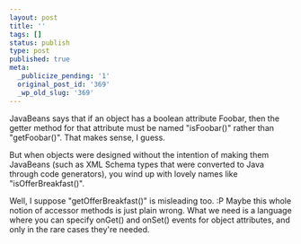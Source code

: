 ```yaml
---
layout: post
title: ''
tags: []
status: publish
type: post
published: true
meta:
  _publicize_pending: '1'
  original_post_id: '369'
  _wp_old_slug: '369'
---
```

JavaBeans says that if an object has a boolean attribute Foobar, then the getter method for that attribute must be named "isFoobar()" rather than "getFoobar()".  That makes sense, I guess.

But when objects were designed without the intention of making them JavaBeans (such as XML Schema types that were converted to Java through code generators), you wind up with lovely names like "isOfferBreakfast()".

Well, I suppose "getOfferBreakfast()" is misleading too.  :P  Maybe this whole notion of accessor methods is just plain wrong.  What we need is a language where you can specify onGet() and onSet() events for object attributes, and only in the rare cases they're needed.
